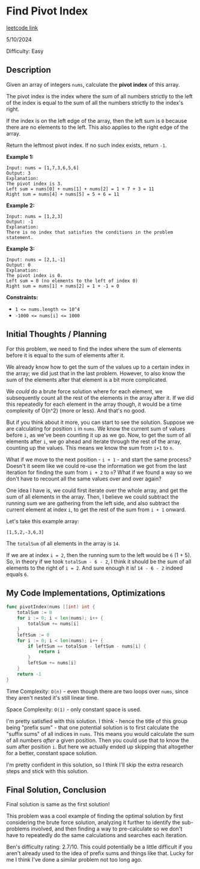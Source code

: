 # Find Pivot Index

[leetcode link](https://leetcode.com/problems/find-pivot-index/)

5/10/2024

Difficulty: Easy

## Description

Given an array of integers `nums`, calculate the **pivot index** of this array.

The pivot index is the index where the sum of all numbers strictly to the left of the index is equal to the sum of all the numbers strictly to the index's right.

If the index is on the left edge of the array, then the left sum is `0` because there are no elements to the left. This also applies to the right edge of the array.

Return the leftmost pivot index. If no such index exists, return `-1`.

**Example 1:**

```
Input: nums = [1,7,3,6,5,6]
Output: 3
Explanation:
The pivot index is 3.
Left sum = nums[0] + nums[1] + nums[2] = 1 + 7 + 3 = 11
Right sum = nums[4] + nums[5] = 5 + 6 = 11
```

**Example 2:**

```
Input: nums = [1,2,3]
Output: -1
Explanation:
There is no index that satisfies the conditions in the problem statement.
```

**Example 3:**

```
Input: nums = [2,1,-1]
Output: 0
Explanation:
The pivot index is 0.
Left sum = 0 (no elements to the left of index 0)
Right sum = nums[1] + nums[2] = 1 + -1 = 0
```

**Constraints:**

-   `1 <= nums.length <= 10^4`
-   `-1000 <= nums[i] <= 1000`

## Initial Thoughts / Planning

For this problem, we need to find the index where the sum of elements before it is equal to the sum of elements after it.

We already know how to get the sum of the values up to a certain index in the array; we did just that in the last problem. However, to also know the sum of the elements after that element is a bit more complicated.

We _could_ do a brute force solution where for each element, we subsequently count all the rest of the elements in the array after it. If we did this repeatedly for each element in the array though, it would be a time complexity of O(n^2) (more or less). And that's no good.

But if you think about it more, you can start to see the solution. Suppose we are calculating for position `i` in `nums`. We know the current sum of values before `i`, as we've been counting it up as we go. Now, to get the sum of all elements after `i`, we go ahead and iterate through the rest of the array, counting up the values. This means we know the sum from `i+1` to `n`.

What if we move to the next position - `i + 1` - and start the same process? Doesn't it seem like we could re-use the information we got from the last iteration for finding the sum from `i + 2` to `n`?
What if we found a way so we don't have to recount all the same values over and over again?

One idea I have is, we could first iterate over the whole array, and get the sum of all elements in the array. Then, I believe we could subtract the running sum we are gathering from the left side, and also subtract the current element at index `i`, to get the rest of the sum from `i + 1` onward.

Let's take this example array:

`[1,5,2,-3,6,3]`

The `totalSum` of all elements in the array is `14`.

If we are at index `i = 2`, then the running sum to the left would be `6` (1 + 5). So, in theory if we took `totalSum - 6 - 2`, I think it should be the sum of all elements to the right of `i = 2`.
And sure enough it is! `14 - 6 - 2` indeed equals `6`.

## My Code Implementations, Optimizations

```go
func pivotIndex(nums []int) int {
    totalSum := 0
    for i := 0; i < len(nums); i++ {
        totalSum += nums[i]
    }
    leftSum := 0
    for i := 0; i < len(nums); i++ {
        if leftSum == totalSum - leftSum - nums[i] {
            return i
        }
        leftSum += nums[i]
    }
    return -1
}
```

Time Complexity: `O(n)` - even though there are two loops over `nums`, since they aren't nested it's still linear time.

Space Complexity: `O(1)` - only constant space is used.

I'm pretty satisfied with this solution. I think - hence the title of this group being "prefix sum" - that one potential solution is to first calculate the "suffix sums" of all indices in `nums`. This means you would calculate the sum of all numbers _after_ a given position. Then you could use that to know the sum after position `i`. But here we actually ended up skipping that altogether for a better, constant space solution.

I'm pretty confident in this solution, so I think I'll skip the extra research steps and stick with this solution.

## Final Solution, Conclusion

Final solution is same as the first solution!

This problem was a cool example of finding the optimal solution by first considering the brute force solution, analyzing it further to identify the sub-problems involved, and then finding a way to pre-calculate so we don't have to repeatedly do the same calculations and searches each iteration.

Ben's difficulty rating: 2.7/10. This could potentially be a little difficult if you aren't already used to the idea of prefix sums and things like that. Lucky for me I think I've done a similar problem not too long ago.

